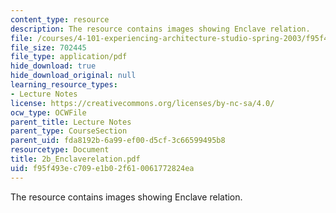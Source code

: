 ```yaml
---
content_type: resource
description: The resource contains images showing Enclave relation.
file: /courses/4-101-experiencing-architecture-studio-spring-2003/f95f493ec709e1b02f610061772824ea_2b_Enclaverelation.pdf
file_size: 702445
file_type: application/pdf
hide_download: true
hide_download_original: null
learning_resource_types:
- Lecture Notes
license: https://creativecommons.org/licenses/by-nc-sa/4.0/
ocw_type: OCWFile
parent_title: Lecture Notes
parent_type: CourseSection
parent_uid: fda8192b-6a99-ef00-d5cf-3c66599495b8
resourcetype: Document
title: 2b_Enclaverelation.pdf
uid: f95f493e-c709-e1b0-2f61-0061772824ea
---
```

The resource contains images showing Enclave relation.